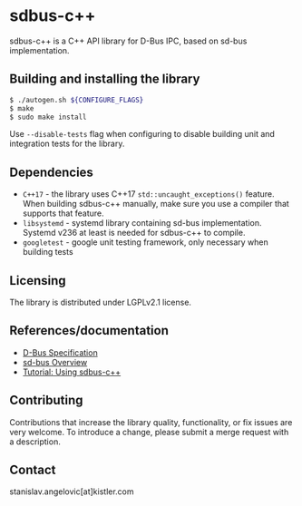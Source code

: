 sdbus-c++
=========

sdbus-c++ is a C++ API library for D-Bus IPC, based on sd-bus implementation.

Building and installing the library
-----------------------------------

```bash
$ ./autogen.sh ${CONFIGURE_FLAGS}
$ make
$ sudo make install
```

Use `--disable-tests` flag when configuring to disable building unit and integration tests for the library.

Dependencies
------------

* `C++17` - the library uses C++17 `std::uncaught_exceptions()` feature. When building sdbus-c++ manually, make sure you use a compiler that supports that feature.
* `libsystemd` - systemd library containing sd-bus implementation. Systemd v236 at least is needed for sdbus-c++ to compile.
* `googletest` - google unit testing framework, only necessary when building tests

Licensing
---------

The library is distributed under LGPLv2.1 license.

References/documentation
------------------------

* [D-Bus Specification](https://dbus.freedesktop.org/doc/dbus-specification.html)
* [sd-bus Overview](http://0pointer.net/blog/the-new-sd-bus-api-of-systemd.html)
* [Tutorial: Using sdbus-c++](doc/using-sdbus-c++.md)

Contributing
------------

Contributions that increase the library quality, functionality, or fix issues are very welcome. To introduce a change, please submit a merge request with a description.

Contact
-------

stanislav.angelovic[at]kistler.com
